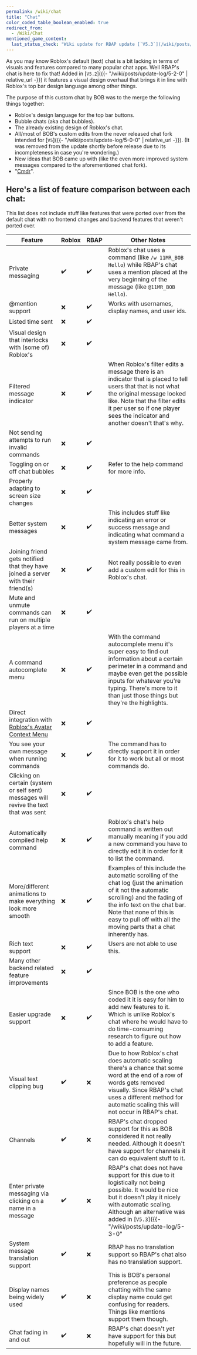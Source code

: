 ```yaml
---
permalink: /wiki/chat
title: "Chat"
color_coded_table_boolean_enabled: true
redirect_from:
  - /Wiki/Chat
mentioned_game_content:
  last_status_check: "Wiki update for RBAP update [`V5.3`](/wiki/posts/update-log/5-3-0)"
---
```


As you may know Roblox's default (text) chat is a bit lacking in terms of visuals and features compared to many popular chat apps. Well RBAP's chat is here to fix that! Added in [`V5.2`]({{- "/wiki/posts/update-log/5-2-0" | relative_url -}}) it features a visual design overhaul that brings it in line with Roblox's top bar design language among other things.

The purpose of this custom chat by BOB was to the merge the following things together:
* Roblox's design language for the top bar buttons.
* Bubble chats (aka chat bubbles).
* The already existing design of Roblox's chat.
* All/most of BOB's custom edits from the never released chat fork intended for [`V5`]({{- "/wiki/posts/update-log/5-0-0" | relative_url -}}). (It was removed from the update shortly before release due to its incompleteness in case you're wondering.)
* New ideas that BOB came up with (like the even more improved system messages compared to the aforementioned chat fork).
* "[Cmdr](https://eryn.io/Cmdr/)".

## Here's a list of feature comparison between each chat:

This list does not include stuff like features that were ported over from the default chat with no frontend changes and backend features that weren't ported over.

| Feature																													| Roblox | RBAP | Other Notes |
|-|-|-|-|
| Private messaging																											| ✔️ | ✔️ | Roblox's chat uses a command (like `/w 11MR_BOB Hello`) while RBAP's chat uses a mention placed at the very beginning of the message (like `@11MR_BOB Hello`). |
| @mention support																											| ❌ | ✔️ | Works with usernames, display names, and user ids. |
| Listed time sent																											| ❌ | ✔️ |  |
| Visual design that interlocks with (some of) Roblox's																		| ❌ | ✔️ |  |
| Filtered message indicator																								| ❌ | ✔️ | When Roblox's filter edits a message there is an indicator that is placed to tell users that that is not what the original message looked like. Note that the filter edits it per user so if one player sees the indicator and another doesn't that's why. |
| Not sending attempts to run invalid commands																				| ❌ | ✔️ |  |
| Toggling on or off chat bubbles																							| ❌ | ✔️ | Refer to the help command for more info. |
| Properly adapting to screen size changes																					| ❌ | ✔️ |  |
| Better system messages																									| ❌ | ✔️ | This includes stuff like indicating an error or success message and indicating what command a system message came from. |
| Joining friend gets notified that they have joined a server with their friend(s)											| ❌ | ✔️ | Not really possible to even add a custom edit for this in Roblox's chat. |
| Mute and unmute commands can run on multiple players at a time															| ❌ | ✔️ |  |
| A command autocomplete menu																								| ❌ | ✔️ | With the command autocomplete menu it's super easy to find out information about a certain perimeter in a command and maybe even get the possible inputs for whatever you're typing. There's more to it than just those things but they're the highlights. |
| Direct integration with [Roblox's Avatar Context Menu](https://developer.roblox.com/en-us/articles/Avatar-Context-Menu)	| ❌ | ✔️ |  |
| You see your own message when running commands																			| ❌ | ✔️ | The command has to directly support it in order for it to work but all or most commands do. |
| Clicking on certain (system or self sent) messages will revive the text that was sent										| ❌ | ✔️ |  |
| Automatically compiled help command																						| ❌ | ✔️ | Roblox's chat's help command is written out manually meaning if you add a new command you have to directly edit it in order for it to list the command. |
| More/different animations to make everything look more smooth																| ❌ | ✔️ | Examples of this include the automatic scrolling of the chat log (just the animation of it not the automatic scrolling) and the fading of the info text on the chat bar. Note that none of this is easy to pull off with all the moving parts that a chat inherently has. |
| Rich text support																											| ❌ | ✔️ | Users are not able to use this. |
| Many other backend related feature improvements																			| ❌ | ✔️ |  |
| Easier upgrade support																									| ❌ | ✔️ | Since BOB is the one who coded it it is easy for him to add new features to it. Which is unlike Roblox's chat where he would have to do time-consuming research to figure out how to add a feature. |
| Visual text clipping bug																									| ✔️ | ❌ | Due to how Roblox's chat does automatic scaling there's a chance that some word at the end of a row of words gets removed visually. Since RBAP's chat uses a different method for automatic scaling this will not occur in RBAP's chat. |
| Channels																													| ✔️ | ❌ | RBAP's chat dropped support for this as BOB considered it not really needed. Although it doesn't have support for channels it can do equivalent stuff to it. |
| Enter private messaging via clicking on a name in a message																| ✔️ | ❌ | RBAP's chat does not have support for this due to it logistically not being possible. It would be nice but it doesn't play it nicely with automatic scaling. Although an alternative was added in [`V5.3`]({{- "/wiki/posts/update-log/5-3-0" | relative_url -}}) which uses [Roblox's Avatar Context Menu](https://developer.roblox.com/en-us/articles/Avatar-Context-Menu) and new ability (from that update) for it to pop up when clicking on a message. |
| System message translation support																						| ✔️ | ❌ | RBAP has no translation support so RBAP's chat also has no translation support. |
| Display names being widely used																							| ✔️ | ❌ | This is BOB's personal preference as people chatting with the same display name could get confusing for readers. Things like mentions support them though. |
| Chat fading in and out																									| ✔️ | ❌ | RBAP's chat doesn't *yet* have support for this but hopefully will in the future. |